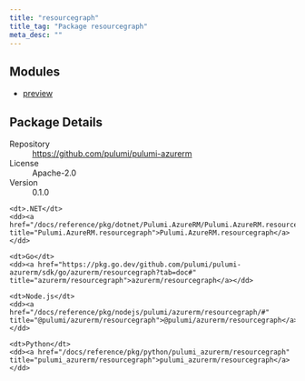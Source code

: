 ```yaml
---
title: "resourcegraph"
title_tag: "Package resourcegraph"
meta_desc: ""
---
```


<!-- WARNING: this file was generated by Pulumi Docs Generator. -->
<!-- Do not edit by hand unless you're certain you know what you are doing! -->



<h2 id="modules">Modules</h2>
<ul class="api">
    <li><a href="preview/" title="preview"><span class="symbol module"></span>preview</a></li>
</ul>

<h2 id="package-details">Package Details</h2>
<dl class="package-details">
	<dt>Repository</dt>
	<dd><a href="https://github.com/pulumi/pulumi-azurerm">https://github.com/pulumi/pulumi-azurerm</a></dd>
	<dt>License</dt>
	<dd>Apache-2.0</dd>
	<dt>Version</dt>
	<dd>0.1.0</dd>
</dl>



<dl class="tabular">

    <dt>.NET</dt>
    <dd><a href="/docs/reference/pkg/dotnet/Pulumi.AzureRM/Pulumi.AzureRM.resourcegraph.html" title="Pulumi.AzureRM.resourcegraph">Pulumi.AzureRM.resourcegraph</a></dd>

    <dt>Go</dt>
    <dd><a href="https://pkg.go.dev/github.com/pulumi/pulumi-azurerm/sdk/go/azurerm/resourcegraph?tab=doc#" title="azurerm/resourcegraph">azurerm/resourcegraph</a></dd>

    <dt>Node.js</dt>
    <dd><a href="/docs/reference/pkg/nodejs/pulumi/azurerm/resourcegraph/#" title="@pulumi/azurerm/resourcegraph">@pulumi/azurerm/resourcegraph</a></dd>

    <dt>Python</dt>
    <dd><a href="/docs/reference/pkg/python/pulumi_azurerm/resourcegraph" title="pulumi_azurerm/resourcegraph">pulumi_azurerm/resourcegraph</a></dd>

</dl>

